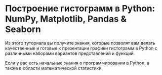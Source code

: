 # Построение гистограмм в Python: NumPy, Matplotlib, Pandas & Seaborn

Из этого туториала вы получите знания, которые позволят вам делать качественные и готовые к презентации графики гистограмм в Python с различными наборами вариантов представлений и функций.

Если у вас есть начальные знания о программировании в Python, а также в области математической статистики. 

